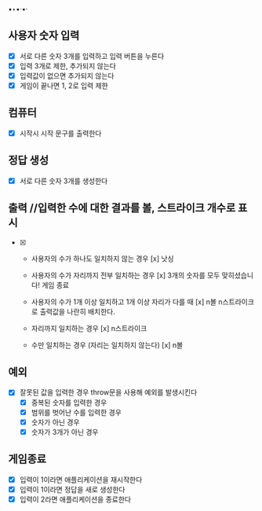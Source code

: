 •‣•·•·
## 사용자 숫자 입력 
 - [x] 서로 다른 숫자 3개를 입력하고 입력 버튼을 누른다
 - [x] 입력 3개로 제한, 추가되지 않는다
 - [x] 입력값이 없으면 추가되지 않는다
 - [x] 게임이 끝나면 1, 2로 입력 제한

## 컴퓨터
 - [x] 시작시 시작 문구를 출력한다
## 정답 생성
 - [x] 서로 다른 숫자 3개를 생성한다

## 출력 //입력한 수에 대한 결과를 볼, 스트라이크 개수로 표시
 - [x]
    - 사용자의 수가 하나도 일치하지 않는 경우
    [x] 낫싱

    - 사용자의 수가 자리까지 전부 일치하는 경우
    [x] 3개의 숫자를 모두 맞히셨습니다! 게임 종료

    - 사용자의 수가 1개 이상 일치하고 1개 이상 자리가 다를 때
    [x] n볼 n스트라이크 로 출력값을 나란히 배치한다.

    - 자리까지 일치하는 경우
    [x] n스트라이크   
    
    - 수만 일치하는 경우 (자리는 일치하지 않는다)
    [x] n볼 

## 예외
 - [x] 잘못된 값을 입력한 경우 throw문을 사용해 예외를 발생시킨다
    - [x] 중복된 숫자를 입력한 경우
    - [x] 범위를 벗어난 수를 입력한 경우
    - [x] 숫자가 아닌 경우
    - [x] 숫자가 3개가 아닌 경우 

## 게임종료
 - [x] 입력이 1이라면 애플리케이션을 재시작한다
 - [x] 입력이 1이라면 정답을 새로 생성한다   
 - [x] 입력이 2라면 애플리케이션을 종료한다